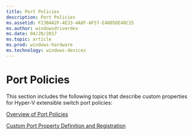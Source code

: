 ```yaml
---
title: Port Policies
description: Port Policies
ms.assetid: F23B4A2F-4E33-4A8F-AF57-E4805DE48C15
ms.author: windowsdriverdev
ms.date: 04/20/2017
ms.topic: article
ms.prod: windows-hardware
ms.technology: windows-devices
---
```


# Port Policies


This section includes the following topics that describe custom properties for Hyper-V extensible switch port policies:

[Overview of Port Policies](overview-of-port-policies.md)

[Custom Port Property Definition and Registration](custom-port-property-definition-and-registration.md)

 

 





